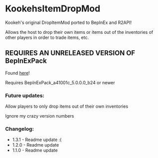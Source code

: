 # KookehsItemDropMod

Kookeh's original DropItemMod ported to BepInEx and R2API!

Allows the host to drop their own items or items out of the inventories of other players in order to trade items, etc.

## REQUIRES AN UNRELEASED VERSION OF BepInExPack
Found [here](https://builds.bepis.io/bepinex_ror2_pack)!

Requires BepInExPack_a41001c_5.0.0.0_b24 or newer


### Future updates:
Allow players to only drop items out of their own inventories

Ignore my crazy version numbers
### Changelog:
- 1.3.1 - Readme update :(
- 1.2.0 - Readme update
- 1.1.0 - Readme update
